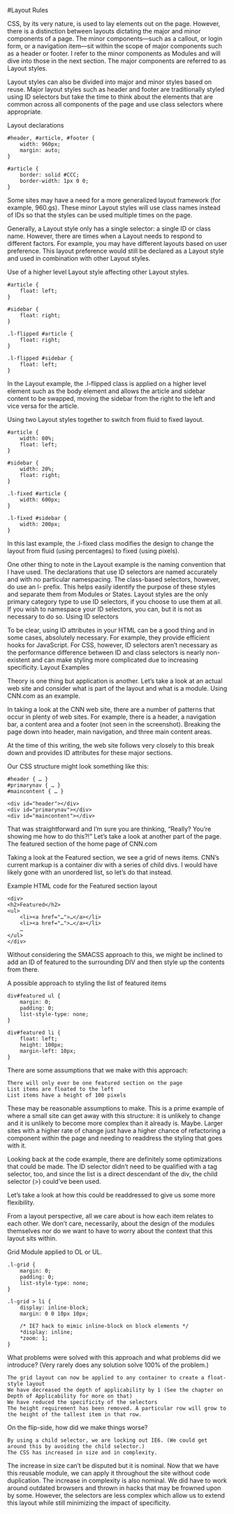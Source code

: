
#Layout Rules

CSS, by its very nature, is used to lay elements out on the page. However, there is a distinction between layouts dictating the major and minor components of a page. The minor components—such as a callout, or login form, or a navigation item—sit within the scope of major components such as a header or footer. I refer to the minor components as Modules and will dive into those in the next section. The major components are referred to as Layout styles.

Layout styles can also be divided into major and minor styles based on reuse. Major layout styles such as header and footer are traditionally styled using ID selectors but take the time to think about the elements that are common across all components of the page and use class selectors where appropriate.

Layout declarations
```
#header, #article, #footer {
    width: 960px;
    margin: auto;
}

#article {
    border: solid #CCC;
    border-width: 1px 0 0;
}
```
Some sites may have a need for a more generalized layout framework (for example, 960.gs). These minor Layout styles will use class names instead of IDs so that the styles can be used multiple times on the page.

Generally, a Layout style only has a single selector: a single ID or class name. However, there are times when a Layout needs to respond to different factors. For example, you may have different layouts based on user preference. This layout preference would still be declared as a Layout style and used in combination with other Layout styles.

Use of a higher level Layout style affecting other Layout styles.
```
#article {
    float: left;
}

#sidebar {
    float: right;
}

.l-flipped #article {
    float: right;
}

.l-flipped #sidebar {
    float: left;
}
```
In the Layout example, the .l-flipped class is applied on a higher level element such as the body element and allows the article and sidebar content to be swapped, moving the sidebar from the right to the left and vice versa for the article.

Using two Layout styles together to switch from fluid to fixed layout.
```
#article {
    width: 80%;
    float: left;
}

#sidebar {
    width: 20%;
    float: right;
}

.l-fixed #article {
    width: 600px;
}

.l-fixed #sidebar {
    width: 200px;
}
```
In this last example, the .l-fixed class modifies the design to change the layout from fluid (using percentages) to fixed (using pixels).

One other thing to note in the Layout example is the naming convention that I have used. The declarations that use ID selectors are named accurately and with no particular namespacing. The class-based selectors, however, do use an l- prefix. This helps easily identify the purpose of these styles and separate them from Modules or States. Layout styles are the only primary category type to use ID selectors, if you choose to use them at all. If you wish to namespace your ID selectors, you can, but it is not as necessary to do so.
Using ID selectors

To be clear, using ID attributes in your HTML can be a good thing and in some cases, absolutely necessary. For example, they provide efficient hooks for JavaScript. For CSS, however, ID selectors aren’t necessary as the performance difference between ID and class selectors is nearly non-existent and can make styling more complicated due to increasing specificity.
Layout Examples

Theory is one thing but application is another. Let’s take a look at an actual web site and consider what is part of the layout and what is a module.
Using CNN.com as an example.

In taking a look at the CNN web site, there are a number of patterns that occur in plenty of web sites. For example, there is a header, a navigation bar, a content area and a footer (not seen in the screenshot).
Breaking the page down into header, main navigation, and three main content areas.

At the time of this writing, the web site follows very closely to this break down and provides ID attributes for these major sections.

Our CSS structure might look something like this:
```
#header { … }
#primarynav { … }
#maincontent { … }

<div id="header"></div>
<div id="primarynav"></div>
<div id="maincontent"></div>
```
That was straightforward and I’m sure you are thinking, “Really? You’re showing me how to do this?!” Let’s take a look at another part of the page.
The featured section of the home page of CNN.com

Taking a look at the Featured section, we see a grid of news items. CNN’s current markup is a container div with a series of child divs. I would have likely gone with an unordered list, so let’s do that instead.

Example HTML code for the Featured section layout
```
<div>
<h2>Featured</h2>
<ul>
    <li><a href="…">…</a></li>
    <li><a href="…">…</a></li>
    …
</ul>
</div>
```
Without considering the SMACSS approach to this, we might be inclined to add an ID of featured to the surrounding DIV and then style up the contents from there.

A possible approach to styling the list of featured items
```
div#featured ul { 
    margin: 0;
    padding: 0;
    list-style-type: none;
}

div#featured li {
    float: left;
    height: 100px;
    margin-left: 10px;
}
```
There are some assumptions that we make with this approach:

    There will only ever be one featured section on the page
    List items are floated to the left
    List items have a height of 100 pixels

These may be reasonable assumptions to make. This is a prime example of where a small site can get away with this structure: it is unlikely to change and it is unlikely to become more complex than it already is. Maybe. Larger sites with a higher rate of change just have a higher chance of refactoring a component within the page and needing to readdress the styling that goes with it.

Looking back at the code example, there are definitely some optimizations that could be made. The ID selector didn’t need to be qualified with a tag selector, too, and since the list is a direct descendant of the div, the child selector (>) could’ve been used.

Let’s take a look at how this could be readdressed to give us some more flexibility.

From a layout perspective, all we care about is how each item relates to each other. We don’t care, necessarily, about the design of the modules themselves nor do we want to have to worry about the context that this layout sits within.

Grid Module applied to OL or UL.
```
.l-grid {
    margin: 0;
    padding: 0;
    list-style-type: none;
}

.l-grid > li {
    display: inline-block;
    margin: 0 0 10px 10px; 
    
    /* IE7 hack to mimic inline-block on block elements */
    *display: inline;
    *zoom: 1;
}
```
What problems were solved with this approach and what problems did we introduce? (Very rarely does any solution solve 100% of the problem.)

    The grid layout can now be applied to any container to create a float-style layout
    We have decreased the depth of applicability by 1 (See the chapter on Depth of Applicability for more on that)
    We have reduced the specificity of the selectors
    The height requirement has been removed. A particular row will grow to the height of the tallest item in that row.

On the flip-side, how did we make things worse?

    By using a child selector, we are locking out IE6. (We could get around this by avoiding the child selector.)
    The CSS has increased in size and in complexity.

The increase in size can’t be disputed but it is nominal. Now that we have this reusable module, we can apply it throughout the site without code duplication. The increase in complexity is also nominal. We did have to work around outdated browsers and thrown in hacks that may be frowned upon by some. However, the selectors are less complex which allow us to extend this layout while still minimizing the impact of specificity.
